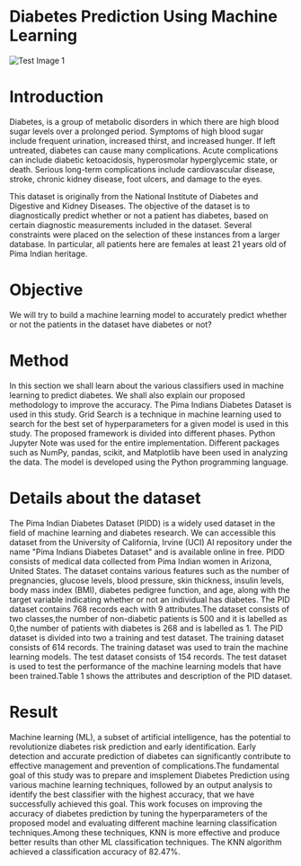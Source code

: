 # Diabetes Prediction Using Machine Learning

![Test Image 1](https://res.cloudinary.com/grohealth/image/upload/c_fill,f_auto,fl_lossy,h_650,q_auto,w_1085/v1581695681/DCUK/Content/causes-of-diabetes.png)
# Introduction
Diabetes, is a group of metabolic disorders in which there are high blood sugar levels over a prolonged period. Symptoms of high blood sugar include frequent urination, increased thirst, and increased hunger. If left untreated, diabetes can cause many complications. Acute complications can include diabetic ketoacidosis, hyperosmolar hyperglycemic state, or death. Serious long-term complications include cardiovascular disease, stroke, chronic kidney disease, foot ulcers, and damage to the eyes.

This dataset is originally from the National Institute of Diabetes and Digestive and Kidney Diseases. The objective of the dataset is to diagnostically predict whether or not a patient has diabetes, based on certain diagnostic measurements included in the dataset. Several constraints were placed on the selection of these instances from a larger database. In particular, all patients here are females at least 21 years old of Pima Indian heritage.

# Objective
We will try to build a machine learning model to accurately predict whether or not the patients in the dataset have diabetes or not?

# Method
In this section we shall learn about the various classifiers used in machine learning to predict diabetes. We shall also explain our proposed methodology to improve the accuracy. The Pima Indians Diabetes Dataset is used in this study. Grid Search is a technique in machine learning used to search for the best set of hyperparameters for a given model is used in this study. The proposed framework is divided into different phases. Python Jupyter Note was used for the entire implementation. Different packages such as NumPy, pandas, scikit, and Matplotlib have been used in analyzing the data. The model is developed using the Python programming language.

# Details about the dataset
The Pima Indian Diabetes Dataset (PIDD) is a widely used dataset in the field of machine learning and diabetes research. We can accessible this dataset from the University of California, Irvine (UCI) AI repository under the name "Pima Indians Diabetes Dataset" and is available online in free. PIDD consists of medical data collected from Pima Indian women in Arizona, United States. The dataset contains various features such as the number of pregnancies, glucose levels, blood pressure, skin thickness, insulin levels, body mass index (BMI), diabetes pedigree function, and age, along with the target variable indicating whether or not an individual has diabetes. The PID dataset contains 768 records each with 9 attributes.The dataset consists of two classes,the number of non-diabetic patients is 500 and it is labelled as 0,the number of patients with diabetes is 268 and is labelled as 1. The PID dataset is divided into two a training and test dataset. The training dataset consists of 614 records. The training dataset was used to train the machine learning models. The test dataset consists of 154 records. The test dataset is used to test the performance of the machine learning models that have been trained.Table 1 shows the attributes and description of the PID dataset.

# Result 
Machine learning (ML), a subset of artificial intelligence, has the potential to revolutionize diabetes risk prediction and early identification. Early detection and accurate prediction of diabetes can significantly contribute to effective management and prevention of complications.The fundamental goal of this study was to prepare and imsplement Diabetes Prediction using various machine learning techniques, followed by an output analysis to identify the best classifier with the highest accuracy, that we have successfully achieved this goal. This work focuses on improving the accuracy of diabetes prediction by tuning the hyperparameters of the proposed model and evaluating different machine learning classification techniques.Among these techniques, KNN is more effective and produce better results than other ML classification techniques. The KNN algorithm achieved a classification accuracy of 82.47%.

